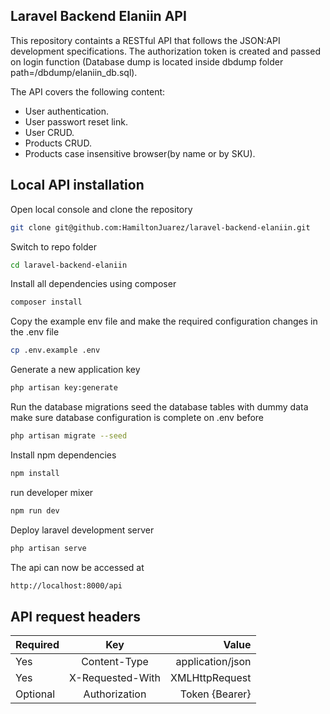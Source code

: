 
## Laravel Backend Elaniin API

This repository containts a RESTful API that follows the JSON:API development specifications. The authorization token 
is created and passed on login function (Database dump is located inside dbdump folder path=/dbdump/elaniin_db.sql).

The API covers the following content: 

- User authentication.
- User passwort reset link.
- User CRUD.
- Products CRUD.
- Products case insensitive browser(by name or by SKU).

## Local API installation

Open local console and clone the repository

```bash
git clone git@github.com:HamiltonJuarez/laravel-backend-elaniin.git
```

Switch to repo folder 

```bash
cd laravel-backend-elaniin
```

Install all dependencies using composer

```bash
composer install
```

Copy the example env file and make the required configuration changes in the .env file

```bash
cp .env.example .env
```

Generate a new application key

```bash
php artisan key:generate
```

Run the database migrations seed the database tables with dummy data make sure database configuration is complete on .env before

```bash
php artisan migrate --seed
```

Install npm dependencies 

```bash
npm install
```

run developer mixer 

```bash
npm run dev 
```

Deploy laravel development server 

```bash
php artisan serve  
```

The api can now be accessed at

```bash
http://localhost:8000/api
```

## API request headers 

| Required      | Key              | Value            |
| ------------- |:----------------:| ----------------:|
| Yes           | Content-Type     | application/json |
| Yes           | X-Requested-With | XMLHttpRequest   |
| Optional      | Authorization    | Token {Bearer}   |
